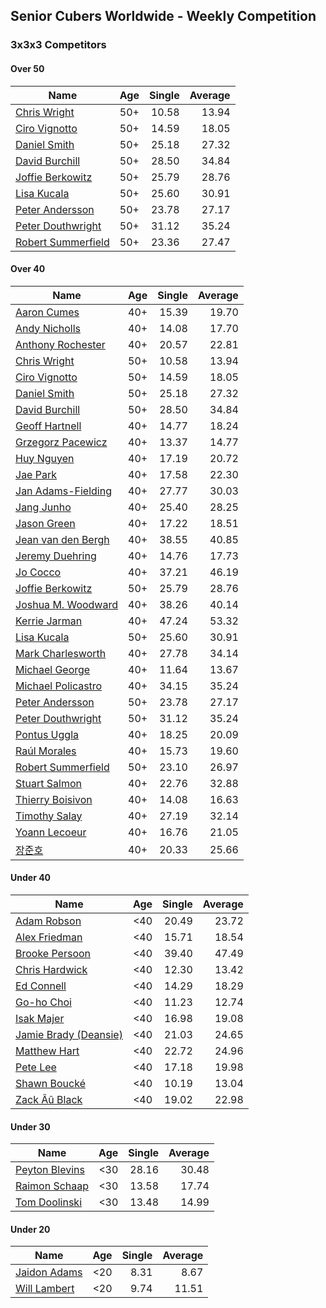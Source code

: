 ## Senior Cubers Worldwide - Weekly Competition
### 3x3x3 Competitors

#### Over 50

| Name | Age | Single | Average |
| -- | :--: | --: | --: |
| [Chris Wright](../persons/chris_wright.md) | 50+ | 10.58 | 13.94 |
| [Ciro Vignotto](../persons/ciro_vignotto.md) | 50+ | 14.59 | 18.05 |
| [Daniel Smith](../persons/daniel_smith.md) | 50+ | 25.18 | 27.32 |
| [David Burchill](../persons/david_burchill.md) | 50+ | 28.50 | 34.84 |
| [Joffie Berkowitz](../persons/joffie_berkowitz.md) | 50+ | 25.79 | 28.76 |
| [Lisa Kucala](../persons/lisa_kucala.md) | 50+ | 25.60 | 30.91 |
| [Peter Andersson](../persons/peter_andersson.md) | 50+ | 23.78 | 27.17 |
| [Peter Douthwright](../persons/peter_douthwright.md) | 50+ | 31.12 | 35.24 |
| [Robert Summerfield](../persons/robert_summerfield.md) | 50+ | 23.36 | 27.47 |

#### Over 40

| Name | Age | Single | Average |
| -- | :--: | --: | --: |
| [Aaron Cumes](../persons/aaron_cumes.md) | 40+ | 15.39 | 19.70 |
| [Andy Nicholls](../persons/andy_nicholls.md) | 40+ | 14.08 | 17.70 |
| [Anthony Rochester](../persons/anthony_rochester.md) | 40+ | 20.57 | 22.81 |
| [Chris Wright](../persons/chris_wright.md) | 50+ | 10.58 | 13.94 |
| [Ciro Vignotto](../persons/ciro_vignotto.md) | 50+ | 14.59 | 18.05 |
| [Daniel Smith](../persons/daniel_smith.md) | 50+ | 25.18 | 27.32 |
| [David Burchill](../persons/david_burchill.md) | 50+ | 28.50 | 34.84 |
| [Geoff Hartnell](../persons/geoff_hartnell.md) | 40+ | 14.77 | 18.24 |
| [Grzegorz Pacewicz](../persons/grzegorz_pacewicz.md) | 40+ | 13.37 | 14.77 |
| [Huy Nguyen](../persons/huy_nguyen.md) | 40+ | 17.19 | 20.72 |
| [Jae Park](../persons/jae_park.md) | 40+ | 17.58 | 22.30 |
| [Jan Adams-Fielding](../persons/jan_adams-fielding.md) | 40+ | 27.77 | 30.03 |
| [Jang Junho](../persons/jang_junho.md) | 40+ | 25.40 | 28.25 |
| [Jason Green](../persons/jason_green.md) | 40+ | 17.22 | 18.51 |
| [Jean van den Bergh](../persons/jean_van_den_bergh.md) | 40+ | 38.55 | 40.85 |
| [Jeremy Duehring](../persons/jeremy_duehring.md) | 40+ | 14.76 | 17.73 |
| [Jo Cocco](../persons/jo_cocco.md) | 40+ | 37.21 | 46.19 |
| [Joffie Berkowitz](../persons/joffie_berkowitz.md) | 50+ | 25.79 | 28.76 |
| [Joshua M. Woodward](../persons/joshua_m._woodward.md) | 40+ | 38.26 | 40.14 |
| [Kerrie Jarman](../persons/kerrie_jarman.md) | 40+ | 47.24 | 53.32 |
| [Lisa Kucala](../persons/lisa_kucala.md) | 50+ | 25.60 | 30.91 |
| [Mark Charlesworth](../persons/mark_charlesworth.md) | 40+ | 27.78 | 34.14 |
| [Michael George](../persons/michael_george.md) | 40+ | 11.64 | 13.67 |
| [Michael Policastro](../persons/michael_policastro.md) | 40+ | 34.15 | 35.24 |
| [Peter Andersson](../persons/peter_andersson.md) | 50+ | 23.78 | 27.17 |
| [Peter Douthwright](../persons/peter_douthwright.md) | 50+ | 31.12 | 35.24 |
| [Pontus Uggla](../persons/pontus_uggla.md) | 40+ | 18.25 | 20.09 |
| [Raúl Morales](../persons/raul_morales.md) | 40+ | 15.73 | 19.60 |
| [Robert Summerfield](../persons/robert_summerfield.md) | 50+ | 23.10 | 26.97 |
| [Stuart Salmon](../persons/stuart_salmon.md) | 40+ | 22.76 | 32.88 |
| [Thierry Boisivon](../persons/thierry_boisivon.md) | 40+ | 14.08 | 16.63 |
| [Timothy Salay](../persons/timothy_salay.md) | 40+ | 27.19 | 32.14 |
| [Yoann Lecoeur](../persons/yoann_lecoeur.md) | 40+ | 16.76 | 21.05 |
| [장준호](../persons/장준호.md) | 40+ | 20.33 | 25.66 |

#### Under 40

| Name | Age | Single | Average |
| -- | :--: | --: | --: |
| [Adam Robson](../persons/adam_robson.md) | <40 | 20.49 | 23.72 |
| [Alex Friedman](../persons/alex_friedman.md) | <40 | 15.71 | 18.54 |
| [Brooke Persoon](../persons/brooke_persoon.md) | <40 | 39.40 | 47.49 |
| [Chris Hardwick](../persons/chris_hardwick.md) | <40 | 12.30 | 13.42 |
| [Ed Connell](../persons/ed_connell.md) | <40 | 14.29 | 18.29 |
| [Go-ho Choi](../persons/go-ho_choi.md) | <40 | 11.23 | 12.74 |
| [Isak Majer](../persons/isak_majer.md) | <40 | 16.98 | 19.08 |
| [Jamie Brady (Deansie)](../persons/jamie_brady.md) | <40 | 21.03 | 24.65 |
| [Matthew Hart](../persons/matthew_hart.md) | <40 | 22.72 | 24.96 |
| [Pete Lee](../persons/pete_lee.md) | <40 | 17.18 | 19.98 |
| [Shawn Boucké](../persons/shawn_boucke.md) | <40 | 10.19 | 13.04 |
| [Zack Âû Black](../persons/zack_au_black.md) | <40 | 19.02 | 22.98 |

#### Under 30

| Name | Age | Single | Average |
| -- | :--: | --: | --: |
| [Peyton Blevins](../persons/peyton_blevins.md) | <30 | 28.16 | 30.48 |
| [Raimon Schaap](../persons/raimon_schaap.md) | <30 | 13.58 | 17.74 |
| [Tom Doolinski](../persons/tom_doolinski.md) | <30 | 13.48 | 14.99 |

#### Under 20

| Name | Age | Single | Average |
| -- | :--: | --: | --: |
| [Jaidon Adams](../persons/jaidon_adams.md) | <20 | 8.31 | 8.67 |
| [Will Lambert](../persons/will_lambert.md) | <20 | 9.74 | 11.51 |


<!-- Global site tag (gtag.js) - Google Analytics -->
<script async src="https://www.googletagmanager.com/gtag/js?id=UA-86348435-3"></script>
<script>window.dataLayer = window.dataLayer || []; function gtag() {dataLayer.push(arguments);} gtag('js', new Date()); gtag('config', 'UA-86348435-3');</script>
